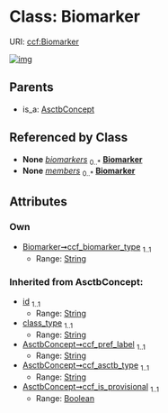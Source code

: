 
# Class: Biomarker




URI: [ccf:Biomarker](http://purl.org/ccf/Biomarker)


[![img](https://yuml.me/diagram/nofunky;dir:TB/class/[AsctbDataset]++-%20biomarkers%200..*>[Biomarker&#124;ccf_biomarker_type:string;id(i):string;class_type(i):string;ccf_pref_label(i):string;ccf_asctb_type(i):string;ccf_is_provisional(i):boolean],[BiomarkerSet]-%20members%200..*>[Biomarker],[AsctbConcept]^-[Biomarker],[BiomarkerSet],[AsctbDataset],[AsctbConcept])](https://yuml.me/diagram/nofunky;dir:TB/class/[AsctbDataset]++-%20biomarkers%200..*>[Biomarker&#124;ccf_biomarker_type:string;id(i):string;class_type(i):string;ccf_pref_label(i):string;ccf_asctb_type(i):string;ccf_is_provisional(i):boolean],[BiomarkerSet]-%20members%200..*>[Biomarker],[AsctbConcept]^-[Biomarker],[BiomarkerSet],[AsctbDataset],[AsctbConcept])

## Parents

 *  is_a: [AsctbConcept](AsctbConcept.md)

## Referenced by Class

 *  **None** *[biomarkers](biomarkers.md)*  <sub>0..\*</sub>  **[Biomarker](Biomarker.md)**
 *  **None** *[members](members.md)*  <sub>0..\*</sub>  **[Biomarker](Biomarker.md)**

## Attributes


### Own

 * [Biomarker➞ccf_biomarker_type](Biomarker_ccf_biomarker_type.md)  <sub>1..1</sub>
     * Range: [String](types/String.md)

### Inherited from AsctbConcept:

 * [id](id.md)  <sub>1..1</sub>
     * Range: [String](types/String.md)
 * [class_type](class_type.md)  <sub>1..1</sub>
     * Range: [String](types/String.md)
 * [AsctbConcept➞ccf_pref_label](AsctbConcept_ccf_pref_label.md)  <sub>1..1</sub>
     * Range: [String](types/String.md)
 * [AsctbConcept➞ccf_asctb_type](AsctbConcept_ccf_asctb_type.md)  <sub>1..1</sub>
     * Range: [String](types/String.md)
 * [AsctbConcept➞ccf_is_provisional](AsctbConcept_ccf_is_provisional.md)  <sub>1..1</sub>
     * Range: [Boolean](types/Boolean.md)

